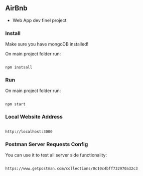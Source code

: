 ## AirBnb

- Web App dev finel project

### Install

Make sure you have mongoDB installed!

On main project folder run:

<code>
npm instsall
</code>

### Run

On main project folder run:

<code>
npm start
</code>

### Local Website Address

<code>
http://localhost:3000
</code>

### Postman Server Requests Config

You can use it to test all server side functionality:

<code>
https://www.getpostman.com/collections/0c10c4bff732970a32c3
<code>
